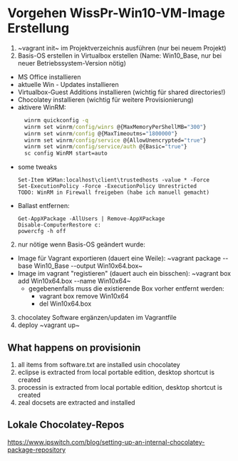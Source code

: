 # Vorgehen WissPr-Win10-VM-Image Erstellung

1. ~vagrant init~ im Projektverzeichnis ausführen (nur bei neuem Projekt)
1. Basis-OS erstellen in Virtualbox erstellen (Name: Win10_Base, nur bei neuer Betriebssystem-Version nötig)
  - MS Office installieren
  - aktuelle Win - Updates installieren
  - Virtualbox-Guest Additions installieren (wichtig für shared directories!)
  - Chocolatey installieren (wichtig für weitere Provisionierung)
  - aktivere WinRM:
    ~~~cmd
      winrm quickconfig -q
      winrm set winrm/config/winrs @{MaxMemoryPerShellMB="300"}
      winrm set winrm/config @{MaxTimeoutms="1800000"}
      winrm set winrm/config/service @{AllowUnencrypted="true"}
      winrm set winrm/config/service/auth @{Basic="true"}
      sc config WinRM start=auto
    ~~~
  - some tweaks
      ~~~
      Set-Item WSMan:localhost\client\trustedhosts -value * -Force
      Set-ExecutionPolicy -Force -ExecutionPolicy Unrestricted
      TODO: WinRM in Firewall freigeben (habe ich manuell gemacht)
      ~~~
  - Ballast entfernen:
    ~~~
    Get-AppXPackage -AllUsers | Remove-AppXPackage
    Disable-ComputerRestore c:
    powercfg -h off    
    ~~~
2. nur nötige wenn Basis-OS geändert wurde:
  * Image für Vagrant exportieren (dauert eine Weile): ~vagrant package --base Win10_Base --output Win10x64.box~
  * Image im vagrant "registieren" (dauert auch ein bisschen): ~vagrant box add Win10x64.box --name Win10x64~
      - gegebenenfalls muss die existierende Box vorher entfernt werden:
          - vagrant box remove Win10x64
          - del Win10x64.box
3. chocolatey Software ergänzen/updaten im Vagrantfile
4. deploy ~vagrant up~


## What happens on provisionin

1. all items from software.txt are installed usin chocolatey
2. eclipse is extracted from local portable edition, desktop shortcut is created
3. processin is extracted from local portable edition, desktop shortcut is created
4. zeal docsets are extracted and installed  

## Lokale Chocolatey-Repos

https://www.ipswitch.com/blog/setting-up-an-internal-chocolatey-package-repository
